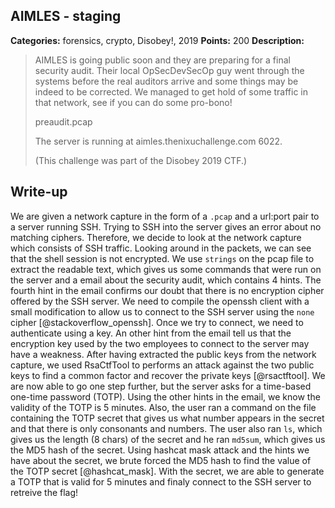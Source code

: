 ## AIMLES - staging

**Categories:** forensics, crypto, Disobey!, 2019
**Points:** 200
**Description:**

>  AIMLES is going public soon and they are preparing for a final
>  security audit. Their local OpSecDevSecOp guy went through the
>  systems before the real auditors arrive and some things may be
>  indeed to be corrected. We managed to get hold of some traffic in
>  that network, see if you can do some pro-bono!
>  
>  preaudit.pcap
>  
>  The server is running at aimles.thenixuchallenge.com 6022.
>  
>  (This challenge was part of the Disobey 2019 CTF.)
>  


## Write-up

We are given a network capture in the form of a `.pcap` and a url:port pair to a server running SSH.
Trying to SSH into the server gives an error about no matching ciphers.
Therefore, we decide to look at the network capture which consists of SSH traffic.
Looking around in the packets, we can see that the shell session is not encrypted.
We use `strings` on the pcap file to extract the readable text, which gives us some commands that were run on the server and a email about the security audit, which contains 4 hints.
The fourth hint in the email confirms our doubt that there is no encryption cipher offered by the SSH server.
We need to compile the openssh client with a small modification to allow us to connect to the SSH server using the `none` cipher [@stackoverflow_openssh].
Once we try to connect, we need to authenticate using a key.
An other hint from the email tell us that the encryption key used by the two employees to connect to the server may have a weakness.
After having extracted the public keys from the network capture, we used RsaCtfTool to performs an attack against the two public keys to find a common factor and recover the private keys [@rsactftool].
We are now able to go one step further, but the server asks for a time-based one-time password (TOTP).
Using the other hints in the email, we know the validity of the TOTP is 5 minutes.
Also, the user ran a command on the file containing the TOTP secret that gives us what number appears in the secret and that there is only consonants and numbers.
The user also ran `ls`, which gives us the length (8 chars) of the secret and he ran `md5sum`, which gives us the MD5 hash of the secret.
Using hashcat mask attack and the hints we have about the secret, we brute forced the MD5 hash to find the value of the TOTP secret [@hashcat_mask].
With the secret, we are able to generate a TOTP that is valid for 5 minutes and finaly connect to the SSH server to retreive the flag!

